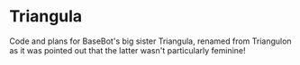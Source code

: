 # Triangula
Code and plans for BaseBot's big sister Triangula, renamed from Triangulon as it was pointed out that the latter wasn't particularly feminine!
